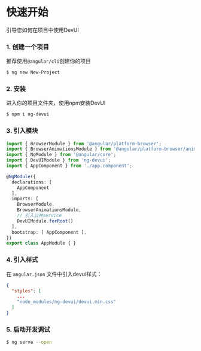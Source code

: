 # 快速开始
引导您如何在项目中使用DevUI

### 1. 创建一个项目

推荐使用`@angular/cli`创建你的项目

```bash
$ ng new New-Project
```

### 2. 安装
进入你的项目文件夹，使用npm安装DevUI
```bash
$ npm i ng-devui
```

### 3. 引入模块

```typescript
import { BrowserModule } from '@angular/platform-browser';
import { BrowserAnimationsModule } from '@angular/platform-browser/animations';
import { NgModule } from '@angular/core';
import { DevUIModule } from 'ng-devui';
import { AppComponent } from './app.component';

@NgModule({
  declarations: [
    AppComponent
  ],
  imports: [
    BrowserModule,
    BrowserAnimationsModule,
    // 引入公共service
    DevUIModule.forRoot()
  ],
  bootstrap: [ AppComponent ],
})
export class AppModule { }

```

### 4. 引入样式

在 `angular.json` 文件中引入devui样式：

```json
{
  "styles": [
    ...
    "node_modules/ng-devui/devui.min.css"
  ]
}
```

### 5. 启动开发调试
```bash
$ ng serve --open
```
